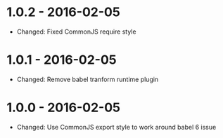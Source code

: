 # 1.0.2 - 2016-02-05

- Changed: Fixed CommonJS require style

# 1.0.1 - 2016-02-05

- Changed: Remove babel tranform runtime plugin

# 1.0.0 - 2016-02-05

- Changed: Use CommonJS export style to work around babel 6 issue
